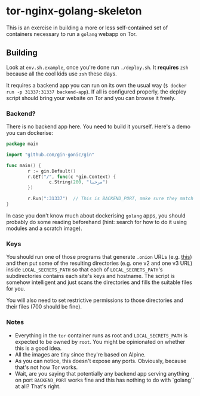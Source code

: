 tor-nginx-golang-skeleton
=========================

This is an exercise in building a more or less self-contained set of
containers necessary to run a `golang` webapp on Tor.

Building
--------

Look at `env.sh.example`, once you're done run `./deploy.sh`. It **requires**
`zsh` because all the cool kids use `zsh` these days.

It requires a backend app you can run on its own the usual way
(`$ docker run -p 31337:31337 backend-app`). If all is configured properly,
the deploy script should bring your website on Tor and you can browse it
freely.

### Backend?

There is no backend app here. You need to build it yourself. Here's a demo
you can dockerise:

```go
package main

import "github.com/gin-gonic/gin"

func main() {
        r := gin.Default()
        r.GET("/", func(c *gin.Context) {
                c.String(200, "مرحبا")
        })

        r.Run(":31337")  // This is BACKEND_PORT, make sure they match
}
```

In case you don't know much about dockerising `golang` apps, you should
probably do some reading beforehand (hint: search for how to do it using
modules and a scratch image).

### Keys

You should run one of those programs that generate `.onion` URLs (e.g.
[this](https://github.com/cathugger/mkp224o)) and then put some of the
resulting directories (e.g. one v2 and one v3 URL) inside
`LOCAL_SECRETS_PATH` so that each of `LOCAL_SECRETS_PATH`'s subdirectories
contains each site's keys and hostname. The script is somehow intelligent
and just scans the directories and fills the suitable files for you.

You will also need to set restrictive permissions to those directories and
their files (700 should be fine).

### Notes

* Everything in the `tor` container runs as root and `LOCAL_SECRETS_PATH` is
  expected to be owned by `root`. You might be opinionated on whether this
  is a good idea.
* All the images are tiny since they're based on Alpine.
* As you can notice, this doesn't expose any ports. Obviously, because
  that's not how Tor works.
* Wait, are you saying that potentially any backend app serving anything
  on port `BACKEND_PORT` works fine and this has nothing to do with `golang``
  at all? That's right.

